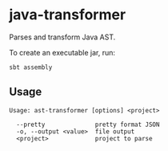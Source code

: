 # java-transformer

Parses and transform Java AST.

To create an executable jar, run:

```
sbt assembly
```

## Usage

```
Usage: ast-transformer [options] <project>

  --pretty              pretty format JSON
  -o, --output <value>  file output
  <project>             project to parse
```
